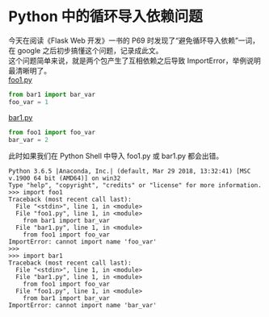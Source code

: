 # Python 中的循环导入依赖问题

今天在阅读《Flask Web 开发》一书的 P69 时发现了“避免循环导入依赖”一词，在 google 之后初步搞懂这个问题，记录成此文。  
这个问题简单来说，就是两个包产生了互相依赖之后导致 ImportError，举例说明最清晰明了。  
[foo1.py]()
``` Python
from bar1 import bar_var
foo_var = 1
```
[bar1.py]()
``` Python
from foo1 import foo_var
bar_var = 2
```
此时如果我们在 Python Shell 中导入 foo1.py 或 bar1.py 都会出错。  
``` Shell
Python 3.6.5 |Anaconda, Inc.| (default, Mar 29 2018, 13:32:41) [MSC v.1900 64 bit (AMD64)] on win32
Type "help", "copyright", "credits" or "license" for more information.
>>> import foo1
Traceback (most recent call last):
  File "<stdin>", line 1, in <module>
  File "foo1.py", line 1, in <module>
    from bar1 import bar_var
  File "bar1.py", line 1, in <module>
    from foo1 import foo_var
ImportError: cannot import name 'foo_var'
>>>
>>> import bar1
Traceback (most recent call last):
  File "<stdin>", line 1, in <module>
  File "bar1.py", line 1, in <module>
    from foo1 import foo_var
  File "foo1.py", line 1, in <module>
    from bar1 import bar_var
ImportError: cannot import name 'bar_var'
```